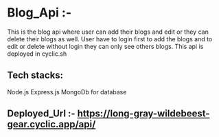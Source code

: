 # Blog_Api :-

This is the blog api where user can add their blogs and edit or they can delete their blogs as well. 
User have to login first to add the blogs and to edit or delete without login they can only see others blogs.
This api is deployed in cyclic.sh

## Tech stacks:
  Node.js
  Express.js
  MongoDb for database
  
## Deployed_Url :- https://long-gray-wildebeest-gear.cyclic.app/api/
